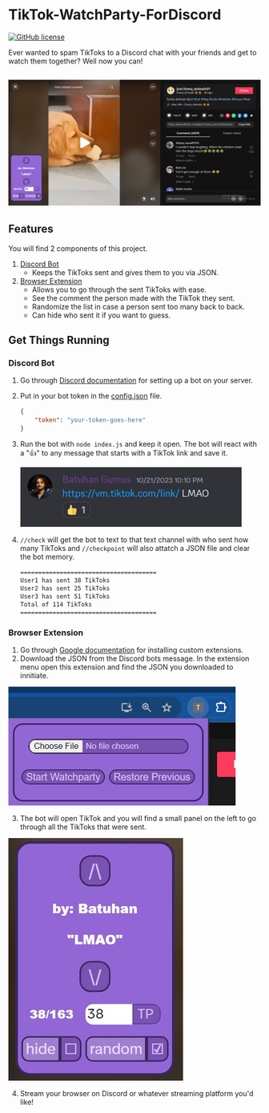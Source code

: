# TikTok-WatchParty-ForDiscord
[![GitHub license](https://img.shields.io/github/license/Naereen/StrapDown.js.svg)](/LICENSE)

Ever wanted to spam TikToks to a Discord chat with your friends and get to watch them together? Well now you can!

 ![Discord Reaction](/docs/watch.JPG)
----


## Features
You will find 2 components of this project.
1) [Discord Bot](/DiscordBot)
    - Keeps the TikToks sent and gives them to you via JSON.
2) [Browser Extension](/BrowserExtension)
    - Allows you to go through the sent TikToks with ease.
    - See the comment the person made with the TikTok they sent.
    - Randomize the list in case a person sent too many back to back.
    - Can hide who sent it if you want to guess.


## Get Things Running
### Discord Bot
1) Go through [Discord documentation](https://discord.com/developers/docs/quick-start/getting-started) for setting up a bot on your server.
2) Put in your bot token in the [config.json](/DiscordBot/config.json) file.
    ```json
    {
        "token": "your-token-goes-here"
    }
    ```
3) Run the bot with `node index.js` and keep it open. The bot will react with a "👍" to any message that starts with a TikTok link and save it.
   
    ![Discord Reaction](/docs/discordMsg.JPG)

5) `//check` will get the bot to text to that text channel with who sent how many TikToks and `//checkpoint` will also attatch a JSON file and clear the bot memory.
    ```
    ======================================
    User1 has sent 38 TikToks
    User2 has sent 25 TikToks
    User3 has sent 51 TikToks
    Total of 114 TikToks
    ======================================
    ```

### Browser Extension
1) Go through [Google documentation](https://developer.chrome.com/docs/extensions/get-started/tutorial/hello-world#load-unpacked) for installing custom extensions.
2) Download the JSON from the Discord bots message. In the extension menu open this extension and find the JSON you downloaded to innitiate.

 ![Discord Reaction](/docs/preInit.JPG)

3) The bot will open TikTok and you will find a small panel on the left to go through all the TikToks that were sent.

 ![Discord Reaction](/docs/panel.JPG)
 
4)  Stream your browser on Discord or whatever streaming platform you'd like!
